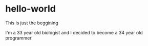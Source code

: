 # hello-world
<p>This is just the beggining</p>
<p>I'm a 33 year old biologist and I decided to become a 34 year old programmer</p>
